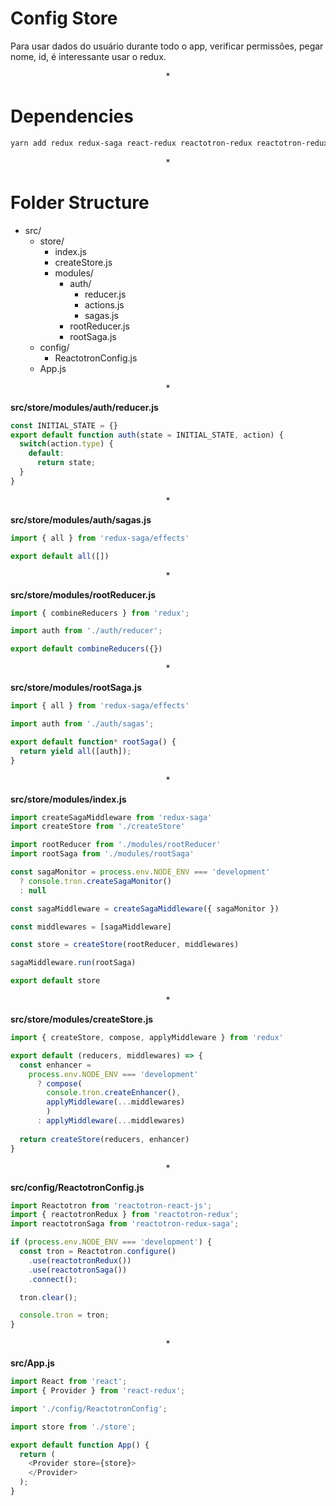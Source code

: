 # Config Store

Para usar dados do usuário durante todo o app, verificar permissões, pegar nome, id, é interessante usar o redux.

<p align="center">*</p>

# Dependencies

```sh
yarn add redux redux-saga react-redux reactotron-redux reactotron-redux-saga immer
``` 

<p align="center">*</p>

# Folder Structure
  - src/
    - store/
      - index.js
      - createStore.js
      - modules/
        - auth/
          - reducer.js
          - actions.js
          - sagas.js
        - rootReducer.js
        - rootSaga.js
    - config/
      - ReactotronConfig.js
    - App.js

<p align="center">*</p>

**src/store/modules/auth/reducer.js**

```js
const INITIAL_STATE = {}
export default function auth(state = INITIAL_STATE, action) {
  switch(action.type) {
    default:
      return state;   
  }
}
```

<p align="center">*</p>

**src/store/modules/auth/sagas.js**

```js
import { all } from 'redux-saga/effects'

export default all([])
```

<p align="center">*</p>
 
**src/store/modules/rootReducer.js**

```js
import { combineReducers } from 'redux';

import auth from './auth/reducer';

export default combineReducers({})
```

<p align="center">*</p>

**src/store/modules/rootSaga.js**

```js
import { all } from 'redux-saga/effects'

import auth from './auth/sagas';

export default function* rootSaga() {
  return yield all([auth]);
}
```

<p align="center">*</p>

**src/store/modules/index.js**

```js
import createSagaMiddleware from 'redux-saga'
import createStore from './createStore'

import rootReducer from './modules/rootReducer'
import rootSaga from './modules/rootSaga'

const sagaMonitor = process.env.NODE_ENV === 'development'
  ? console.tron.createSagaMonitor() 
  : null

const sagaMiddleware = createSagaMiddleware({ sagaMonitor })

const middlewares = [sagaMiddleware]

const store = createStore(rootReducer, middlewares)

sagaMiddleware.run(rootSaga)

export default store
```

<p align="center">*</p>

**src/store/modules/createStore.js**

```js
import { createStore, compose, applyMiddleware } from 'redux'

export default (reducers, middlewares) => {
  const enhancer = 
    process.env.NODE_ENV === 'development'
      ? compose(
        console.tron.createEnhancer(),
        applyMiddleware(...middlewares)
        )
      : applyMiddleware(...middlewares)
  
  return createStore(reducers, enhancer)
}
```

<p align="center">*</p>

**src/config/ReactotronConfig.js**

```js
import Reactotron from 'reactotron-react-js';
import { reactotronRedux } from 'reactotron-redux';
import reactotronSaga from 'reactotron-redux-saga';

if (process.env.NODE_ENV === 'development') {
  const tron = Reactotron.configure()
    .use(reactotronRedux())
    .use(reactotronSaga())
    .connect();

  tron.clear();

  console.tron = tron;
}
```

<p align="center">*</p>

**src/App.js**

```js
import React from 'react';
import { Provider } from 'react-redux';

import './config/ReactotronConfig';

import store from './store';

export default function App() {
  return (
    <Provider store={store}>
    </Provider>
  );
}
```